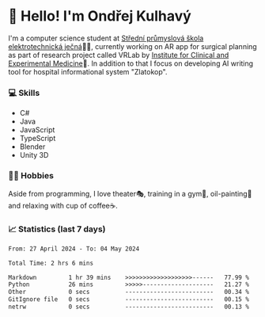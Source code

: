 # 👋 Hello! I'm Ondřej Kulhavý

I'm a computer science student at [Střední průmyslová škola elektrotechnická ječná](https://www.spsejecna.cz/)👨‍🎓, currently working on AR app for surgical planning as part of research project called VRLab by [Institute for Clinical and Experimental Medicine](https://www.ikem.cz/en/)🏥.
In addition to that I focus on developing AI writing tool for hospital informational system "Zlatokop".

### 💻 Skills
- C#
- Java
- JavaScript
- TypeScript
- Blender
- Unity 3D

### 🏋️‍♂️ Hobbies

Aside from programming, I love theater🎭, training in a gym💪, oil-painting🎨 and relaxing with cup of coffee☕.
### 📈 Statistics (last 7 days)
<!--START_SECTION:waka-->

```txt
From: 27 April 2024 - To: 04 May 2024

Total Time: 2 hrs 6 mins

Markdown         1 hr 39 mins    >>>>>>>>>>>>>>>>>>>------   77.99 %
Python           26 mins         >>>>>--------------------   21.27 %
Other            0 secs          -------------------------   00.34 %
GitIgnore file   0 secs          -------------------------   00.15 %
netrw            0 secs          -------------------------   00.13 %
```

<!--END_SECTION:waka-->



